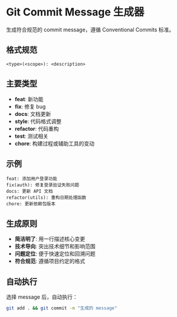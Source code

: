 # Git Commit Message 生成器

生成符合规范的 commit message，遵循 Conventional Commits 标准。

## 格式规范

```
<type>(<scope>): <description>
```

## 主要类型

- **feat**: 新功能
- **fix**: 修复 bug
- **docs**: 文档更新
- **style**: 代码格式调整
- **refactor**: 代码重构
- **test**: 测试相关
- **chore**: 构建过程或辅助工具的变动

## 示例

```
feat: 添加用户登录功能
fix(auth): 修复登录验证失败问题
docs: 更新 API 文档
refactor(utils): 重构日期处理函数
chore: 更新依赖包版本
```

## 生成原则

- **简洁明了**: 用一行描述核心变更
- **技术导向**: 突出技术细节和影响范围
- **问题定位**: 便于快速定位和回溯问题
- **符合规范**: 遵循项目约定的格式

## 自动执行

选择 message 后，自动执行：
```bash
git add . && git commit -m "生成的 message"
```
